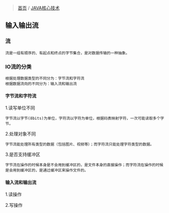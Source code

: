 > [首页](/index.html) / [JAVA核心技术](/development/core-java.html)

## 输入输出流

### 流

    流是一组有顺序的、有起点和终点的字节集合，是对数据传输的一种抽象。

### IO流的分类

    根据处理数据类型的不同分为：字节流和字符流
    根据数据流向的不同分为：输入流和输出流
    
#### 字节流和字符流

1.读写单位不同

    字节流以字节(8bits)为单位，字符流以字符为单位，根据码表映射字符，一次可能读取多个字节。
    
2.处理对象不同
    
    字节流能处理所有类型的数据（包括图片、视频等）；而字符流只能处理字符类型的数据。
    
3.是否支持缓冲区

    字节流在操作的时候本身是不会用到缓冲区的，是文件本身的直接操作；而字符流在操作的时候是会用到缓冲区的，是通过缓冲区来操作文件的。

#### 输入流和输出流

1.读操作

2.写操作